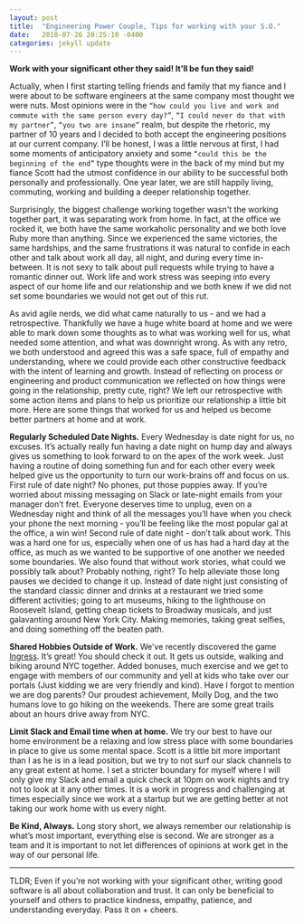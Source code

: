 ```yaml
---
layout: post
title:  "Engineering Power Couple, Tips for working with your S.O."
date:   2018-07-26 20:25:10 -0400
categories: jekyll update
---
```

**Work with your significant other they said! It’ll be fun they said!**

Actually, when I first starting telling friends and family that my fiance and I were about to be software engineers at the same company most thought we were nuts. Most opinions were in the `“how could you live and work and commute with the same person every day?”`, `“I could never do that with my partner”`, `“you two are insane”` realm, but despite the rhetoric, my partner of 10 years and I decided to both accept the engineering positions at our current company.  I’ll be honest, I was a little nervous at first, I had some moments of anticipatory anxiety and some `“could this be the beginning of the end”` type thoughts were in the back of my mind but my fiance Scott had the utmost confidence in our ability to be successful both personally and professionally. One year later, we are still happily living, commuting, working and building a deeper relationship together.


Surprisingly, the biggest challenge working together wasn't the working together part, it was separating work from home. In fact, at the office we rocked it, we both have the same workaholic personality and we both love Ruby more than anything. Since we experienced the same victories, the same hardships, and the same frustrations it was natural to confide in each other and talk about work all day, all night, and during every time in-between. It is not sexy to talk about pull requests while trying to have a romantic dinner out.  Work life and work stress was seeping into every aspect of our home life and our relationship and we both knew if we did not set some boundaries we would not get out of this rut.


As avid agile nerds, we did what came naturally to us - and we had a retrospective. Thankfully we have a huge white board at home and we were able to mark down some thoughts as to what was working well for us, what needed some attention, and what was downright wrong. As with any retro, we both understood and agreed this was a safe space, full of empathy and understanding, where we could provide each other constructive feedback with the intent of learning and growth. Instead of reflecting on process or engineering and product communication we reflected on how things were going in the relationship, pretty cute, right? We left our retrospective with some action items and plans to help us prioritize our relationship a little bit more. Here are some things that worked for us and helped us become better partners at home and at work.

**Regularly Scheduled Date Nights.**
Every Wednesday is date night for us, no excuses.  It’s actually really fun having a date night on hump day and always gives us something to look forward to on the apex of the work week.  Just having a routine of doing something fun and for each other every week helped give us the opportunity to turn our work-brains off and focus on us. First rule of date night? No phones, put those puppies away. If you’re worried about missing messaging on Slack or late-night emails from your manager don’t fret. Everyone deserves time to unplug, even on a Wednesday night and think of all the messages you’ll have when you check your phone the next morning - you’ll be feeling like the most popular gal at the office, a win win!
Second rule of date night - don’t talk about work. This was a hard one for us, especially when one of us has had a hard day at the office, as much as we wanted to be supportive of one another we needed some boundaries.  We also found that without work stories, what could we possibly talk about? Probably nothing, right? To help alleviate those long pauses we decided to change it up. Instead of date night just consisting of the standard classic dinner and drinks at a restaurant we tried some different activities; going to art museums, hiking to the lighthouse on Roosevelt Island, getting cheap tickets to Broadway musicals, and just galavanting around New York City. Making memories, taking great selfies, and doing something off the beaten path.

**Shared Hobbies Outside of Work.**
We’ve recently discovered the game [Ingress](https://www.ingress.com/). It’s great! You should check it out. It gets us outside, walking and biking around NYC together. Added bonuses, much exercise and we get to engage with members of our community and yell at kids who take over our portals (Just kidding we are very friendly and kind).
Have I forgot to mention we are dog parents? Our proudest achievement, Molly Dog, and the two humans love to go hiking on the weekends. There are some great trails about an hours drive away from NYC.

**Limit Slack and Email time when at home.**
We try our best to have our home environment be a relaxing and low stress place with some boundaries in place to give us some mental space. Scott is a little bit more important than I as he is in a lead position, but we try to not surf our slack channels to any great extent at home. I set a stricter boundary for myself where I will only give my Slack and email a quick check at 10pm on work nights and try not to look at it any other times.  It is a work in progress and challenging at times especially since we work at a startup but we are getting better at not taking our work home with us every night.

**Be Kind, Always.**
Long story short, we always remember our relationship is what’s most important, everything else is second.  We are stronger as a team and it is important to not let differences of opinions at work get in the way of our personal life.  


---  


TLDR; Even if you’re not working with your significant other, writing good software is all about collaboration and trust. It can only be beneficial to yourself and others to practice kindness, empathy, patience, and understanding everyday. Pass it on + cheers.

